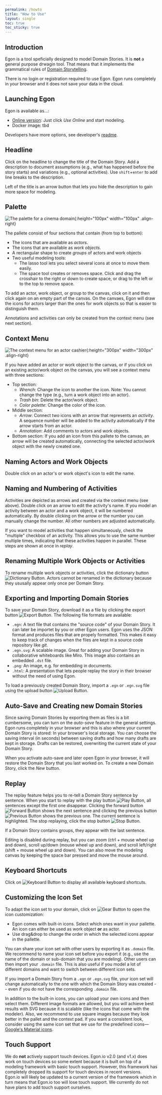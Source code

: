 ```yaml
---
permalink: /howto
title: "How to Use"
layout: single
toc: true
toc_sticky: true
---
```


## Introduction

Egon is a tool speficially designed to model Domain Stories. It is **not** a general purpose drwagin tool. That means that it implements the grammatical rules of [Domain Storytelling](https://domainstorytelling.org/). 

There is no login or registration required to use Egon. Egon runs completely in your browser and it does not save your data in the cloud.

## Launching Egon

Egon is available as...:
 - [Online version](https://egon.io/): Just click *Use Online* and start modeling.
 - Docker image: tbd
  
Developers have more options, see developer's [readme](https://github.com/WPS/egon.io/).

<!-- 
 TODO: include this as soon as the Docker container is publicly available
 - Docker image: You can run Egon as Docker container using [this image](https://github.com/WPS/egon.io/pkgs/container/egon.io).
-->

## Headline

Click on the headline to change the title of the Domain Story. Add a description to document assumptions (e.g., what has happened before the story starts) and variations (e.g., optional activities). Use `shift`+`enter` to add line breaks to the description.

Left of the title is an arrow button that lets you hide the description to gain more space for modeling. 

## Palette

![The palette for a cinema domain](/assets/images/screenshots/palette.png){:height="100px" width="100px" .align-right}

The pallete consist of four sections that contain (from top to bottom):
-  The icons that are available as *actors*.
-  The icons that are available as *work objects*.
-  A rectangular shape to create *groups* of actors and work objects
-  Two useful modeling tools:
      - The lasso tool lets you select several icons at once to move them easily.
      - The space tool creates or removes space. Click and drag the crosshair to the right or down to create space, or drag to the left or to the top to remove space.

To add an actor, work object, or group to the canvas, click on it and then click again on an empty part of the canvas. On the canvaes, Egon will draw the icons for actors larger than the ones for work objects so that is easier to distinguish them.

Annotations and activities can only be created from the context menu (see next section).

## Context Menu

![The context menu for an actor cashier](/assets/images/screenshots/context-menu.png){:height="300px" width="300px" .align-right}

If you have added an actor or work object to the canvas, or if you click on an existing actor/work object on the canvas, you will see a context menu with three sections:

- Top section:
  - *Wrench*: Change the icon to another the icon. Note: You cannot change the type (e.g., turn a work object into an actor).
  - *Trash bin*: Delete the actor/work object.
  - *Color palette*: Change the color of the icon.
- Middle section:
  - *Arrow*: Connect two icons with an arrow that represents an *activity*. A sequence number will be added to the activity automatically if the arrow starts from an actor.
  - *Annotation*: Add comments to actors and work objects.
- Bottom section: If you add an icon from this pallete to the canvas, an arrow will be created automatically, connecting the selected actor/work object with the newly created one.

## Naming Actors and Work Objects

Double click on an actor's or work object's icon to edit the name. 

## Naming and Numbering of Activities

Activities are depicted as arrows and created via the context menu (see above). Double click on an arrow to edit the activity's name. If you model an activity between an actor and a work object, it will be numbered automatically. By double clicking on the arrow or the number you can manually change the number. All other numbers are adjusted automatically.

If you want to model activities that happen simultaneously, check  the "multiple" checkbox of an activity. This allows you to use the same number multiple times, indicating that these activities happen in parallel. These steps are shown at once in *replay*.

## Renaming Multiple Work Objects or Activities

To rename multiple work objects or activities, click the dictionary button ![Dictionary Button](/assets/images/buttons/spellcheck.png). Actors cannot be renamed in the dictionary because they ususally appear only once per Domain Story.

## Exporting and Importing Domain Stories

To save your Domain Story, download it as a file by clicking the export button ![Export Button](/assets/images/buttons/archive.png). The following file formats are available:

- `.egn`: A text file that contains the "source code" of your Domain Story. It can later be importet by you or other Egon users. Egon uses the JSON format and produces files that are propely formatted. This makes it easy to keep track of changes when the files are kept in a source code repository like *git*.
- `.egn.svg`: A scalable image. Great for adding your Domain Story in collaborative whiteboards like Miro. This image also contains an embedded `.dst` file.
- `.png`: An image, e.g. for embedding in documents.
- `.html`: A presentation that lets people replay the story in their browser without the need of using Egon.

To load a previously created Domain Story, import a `.egn` or `.egn.svg` file using the upload button ![Upload Button](/assets/images/buttons/unarchive.png).

## Auto-Save and Creating new Domain Stories

Since saving Domain Stories by exporting them as files is a bit cumbersome, you can turn on the *auto-save* feature in the general settings. Egon runs completely in your browser and this is also where your current Domain Story is stored: In your browser's local storage. You can choose the saving interval (in seconds) between saving drafts and how many drafts are kept in storage. Drafts can be restored, overwriting the current state of your Domain Story.

When you activate auto-save and later open Egon in your browser, it will restore the Domain Story that you last worked on. To create a new Domain Story, click the *New* button.

## Replay

The replay feature helps you to re-tell a Domain Story sentence by sentence. When you start to replay with the play button ![Play Button](/assets/images/buttons/play.png), all sentences except the first one disappear. Clicking the forward button ![Forward Button](/assets/images/buttons/forward.png) shows the next sentence and clicking the previous button ![Previous Button](/assets/images/buttons/previous.png) shows the previous one. The current sentence is highlighted. The stop replaying, click the stop button ![Stop Button](/assets/images/buttons/stop.png).

If a Domain Story contains groups, they appear with the last sentence.

Editing is disabled during replay, but you can zoom (ctrl + mouse wheel up and down), scroll up/down (mouse wheel up and down), and scroll left/right (shift + mouse wheel up and down). You can also move the modeling canvas by keeping the space bar pressed and move the mouse around.

## Keyboard Shortcuts

Click on ![Keyboard Button](/assets/images/buttons/keyboard.png) to display all available keyboard shortcuts.

## Customizing the Icon Set

To adapt the icon set to your domain, click on ![Gear Button](/assets/images/buttons/gear.png) to open the icon customization:

- Egon comes with built-in icons. Select which ones want in your pallette. An icon can either be used as work object **or** as actor. 
- Use drag&drop to change the order in which the selected icons appear in the pallette.

You can share your icon set with other users by exporting it as `.domain` file. We recommend to name your icon set before you export it (e.g., use the name of the domain or sub-domain that you are modeling). Other users can then import your `.domain` file. This is also useful if you model a lot of different domains and want to switch between different icon sets.

If you import a Domain Story from a `.egn` or `.egn.svg` file, your icon set will change automatically to the one with which the Domain Story was created -- even if you do not have the corresponding `.domain` file.

In addition to the built-in icons, you can upload your own icons and then select them. Different image formats are allowed, but you will achieve best results with SVG because it is scalable (like the icons that come with the modeler). Also, we recommend to use square images because they look better in the pallet and the context pad. If you want a consistent look, consider using the same icon set that we use for the predefined icons—[Google's Material icons](https://fonts.google.com/icons?icon.set=Material+Icons).

## Touch Support

We do **not** actively support touch devices. Egon.io v2.0 (and v1.x) does work on touch devices so some extent because it is built on top of a modeling framework with basic touch support. However, this framework has completely dropped its support for touch devices in recent versions. Egon.io will likely be updated to a current version of the framework which in turn means that Egon.io too will lose touch support. We currently do not have plans to add touch support ourselves.
